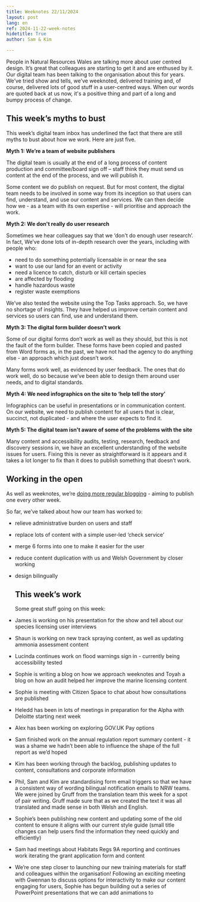 ```yaml
---
title: Weeknotes 22/11/2024
layout: post
lang: en
ref: 2024-11-22-week-notes
hidetitle: True
author: Sam & Kim

---
```


People in Natural Resources Wales are talking more about user centred design. It’s great that colleagues are starting to get it and are enthused by it. Our digital team has been talking to the organisation about this for years. We’ve tried show and tells, we’ve weeknoted, delivered training and, of course, delivered lots of good stuff in a user-centred ways. When our words are quoted back at us now, it's a positive thing and part of a long and bumpy process of change.

## This week’s myths to bust

This week’s digital team inbox has underlined the fact that there are still myths to bust about how we work. Here are just five.

**Myth 1: We’re a team of website publishers**

The digital team is usually at the end of a long process of content production and committee/board sign off – staff think they must send us content at the end of the process, and we will publish it.

Some content we do publish on request. But for most content, the digital team needs to be involved in some way from its inception so that users can find, understand, and use our content and services. We can then decide how we - as a team with its own expertise - will prioritise and approach the work.

**Myth 2: We don't really do user research**

Sometimes we hear colleagues say that we ‘don't do enough user research’. In fact, We’ve done lots of in-depth research over the years, including with people who:

+ need to do something potentially licensable in or near the sea
+ want to use our land for an event or activity
+ need a licence to catch, disturb or kill certain species
+ are affected by flooding
+ handle hazardous waste
+ register waste exemptions

We’ve also tested the website using the Top Tasks approach. So, we have no shortage of insights. They have helped us improve certain content and services so users can find, use and understand them.

**Myth 3: The digital form builder doesn’t work**

Some of our digital forms don’t work as well as they should, but this is not the fault of the form builder. These forms have been copied and pasted from Word forms as, in the past, we have not had the agency to do anything else - an approach which just doesn’t work.

Many forms work well, as evidenced by user feedback. The ones that do work well, do so because we’ve been able to design them around user needs, and to digital standards.

**Myth 4: We need infographics on the site to ‘help tell the story’**

Infographics can be useful in presentations or in communication content. On our website, we need to publish content for all users that is clear, succinct, not duplicated - and where the user expects to find it.

**Myth 5: The digital team isn't aware of some of the problems with the site**

Many content and accessibility audits, testing, research, feedback and discovery sessions in, we have an excellent understanding of the website issues for users. Fixing this is never as straightforward is it appears and it takes a lot longer to fix than it does to publish something that doesn’t work. 

## Working in the open

As well as weeknotes, we’re [doing more regular blogging](https://naturalresources.wales/footer-links/blog-nrw-digital/?lang=en) - aiming to publish one every other week.

So far, we’ve talked about how our team has worked to:

+ relieve administrative burden on users and staff
+ replace lots of content with a simple user-led ‘check service’
+ merge 6 forms into one to make it easier for the user
+ reduce content duplication with us and Welsh Government by closer working
+ design bilingually

  ## This week’s work

  Some great stuff going on this week:

+ James is working on his presentation for the show and tell about our species licensing user interviews
+ Shaun is working on new track spraying content, as well as updating ammonia assessment content
+ Lucinda continues work on flood warnings sign in - currently being accessibility tested
+ Sophie is writing a blog on how we approach weeknotes and Toyah a blog on how an audit helped her improve the marine licensing content
+ Sophie is meeting with Citizen Space to chat about how consultations are published
+ Heledd has been in lots of meetings in preparation for the Alpha with Deloitte starting next week
+ Alex has been working on exploring GOV.UK Pay options
+ Sam finished work on the annual regulation report summary content - it was a shame we hadn’t been able to influence the shape of the full report as we’d hoped
+ Kim has been working through the backlog, publishing updates to content, consultations and corporate information
+ Phil, Sam and Kim are standardising form email triggers so that we have a consistent way of wording bilingual notification emails to NRW teams. We were joined by Gruff from the translation team this week for a spot of pair writing. Gruff made sure that as we created the text it was all translated and made sense in both Welsh and English.
+ Sophie’s been publishing new content and updating some of the old content to ensure it aligns with our current style guide (small title changes can help users find the information they need quickly and efficiently)
+ Sam had meetings about Habitats Regs 9A reporting and continues work iterating the grant application form and content
+ We’re one step closer to launching our new training materials for staff and colleagues within the organisation! Following an exciting meeting with Gwennan to discuss options for interactivity to make our content engaging for users, Sophie has begun building out a series of PowerPoint presentations that we can add animations to
